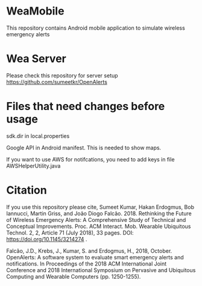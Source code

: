 # WeaMobile
This repository contains Android mobile application to simulate wireless emergency alerts

# Wea Server
Please check this repository for server setup
https://github.com/sumeetkr/OpenAlerts


# Files that need changes before usage
sdk.dir in local.properties

Google API in Android manifest. This is needed to show maps.

If you want to use AWS for notifcations, you need to add keys in file AWSHelperUtility.java


# Citation

If you use this repository please cite,
Sumeet Kumar, Hakan Erdogmus, Bob Iannucci, Martin Griss, and João Diogo Falcão. 2018. Rethinking the Future of Wireless Emergency Alerts: A Comprehensive Study of Technical and Conceptual Improvements. Proc. ACM Interact. Mob. Wearable Ubiquitous Technol. 2, 2, Article 71 (July 2018), 33 pages. DOI: https://doi.org/10.1145/3214274
.

Falcão, J.D., Krebs, J., Kumar, S. and Erdogmus, H., 2018, October. OpenAlerts: A software system to evaluate smart emergency alerts and notifications. In Proceedings of the 2018 ACM International Joint Conference and 2018 International Symposium on Pervasive and Ubiquitous Computing and Wearable Computers (pp. 1250-1255).
